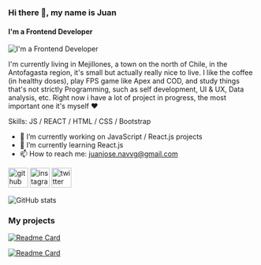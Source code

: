  ### Hi there 👋, my name is **Juan**
#### I'm a Frontend Developer
![I'm a Frontend Developer](https://i.ibb.co/nzLtv3T/Welcome.png)

I'm currently living in Mejillones, a town on the north of Chile, in the Antofagasta region, it's small but actually really nice to live.
I like the coffee (in healthy doses), play FPS game like Apex and COD, and study things that's not strictly Programming, such as self development, UI & UX, Data analysis, etc.
Right now i have a lot of project in progress, the most important one it's myself ❤️

Skills: JS / REACT / HTML / CSS / Bootstrap

- 🔭 I’m currently working on JavaScript / React.js projects 
- 🌱 I’m currently learning React.js 
- 📫 How to reach me: juanjose.navvg@gmail.com 


[<img src='https://cdn.jsdelivr.net/npm/simple-icons@3.0.1/icons/github.svg' alt='github' color='white' height='40'>](https://github.com/juannjo)  [<img src='https://cdn.jsdelivr.net/npm/simple-icons@3.0.1/icons/instagram.svg' alt='instagram' height='40'>](https://www.instagram.com/juanjonv9/)  [<img src='https://cdn.jsdelivr.net/npm/simple-icons@3.0.1/icons/twitter.svg' alt='twitter' height='40'>](https://twitter.com/@_juannjo)  

![GitHub stats](https://github-readme-stats.vercel.app/api?username=juannjo&show_icons=true)  

### My projects

[![Readme Card](https://github-readme-stats.vercel.app/api/pin/?username=juannjo&repo=HookedApp)](https://github.com/juannjo/HookedApp)

[![Readme Card](https://github-readme-stats.vercel.app/api/pin/?username=juannjo&repo=GifExpertApp)](https://github.com/juannjo/Gif-expert-App)
